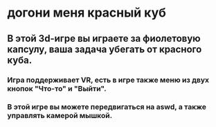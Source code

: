 # догони меня красный куб
## В этой 3d-игре вы играете за фиолетовую капсулу, ваша задача убегать от красного куба.
### Игра поддерживает VR, есть в игре также меню из двух кнопок "Что-то" и "Выйти".
### В этой игре вы можете передвигаться на aswd, а также управлять камерой мышкой.
